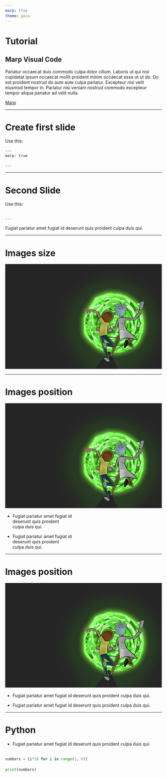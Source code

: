 ```yaml
---
marp: true
theme: gaia
---
```


# Tutorial
## Marp Visual Code

Pariatur occaecat duis commodo culpa dolor cillum. Laboris ut qui nisi cupidatat ipsum occaecat mollit proident minim occaecat esse ut ut do. Do est proident nostrud do aute aute culpa pariatur. Excepteur nisi velit eiusmod tempor in. Pariatur nisi veniam nostrud commodo excepteur tempor aliqua pariatur ad velit nulla.

[Marp](https://marp.app)

---

<!-- _class: invert -->

# Create first slide

Use this:

```text
---
marp: true

---
```

---


# Second Slide

Use this:

```text

---

```
Fugiat pariatur amet fugiat id deserunt quis proident culpa duis qui.

---

# Images size

![height:500 width:700](./images/image_1.png)

---
<!-- _class: invert -->
# Images position

![bg](./images/image_1.png)

- Fugiat pariatur amet fugiat id</br> deserunt quis proident</br> culpa duis qui.

- Fugiat pariatur amet fugiat id</br> deserunt quis proident</br> culpa duis qui.

---


# Images position

![bg height: 300 left:50%](./images/image_1.png)

- Fugiat pariatur amet fugiat id deserunt quis proident culpa duis qui.

- Fugiat pariatur amet fugiat id  deserunt quis proident culpa duis qui.

---

# Python

- Fugiat pariatur amet fugiat id  deserunt quis proident culpa duis qui.

```python

numbers = [i*10 for i in range(1, 6)]

print(numbers)


```
